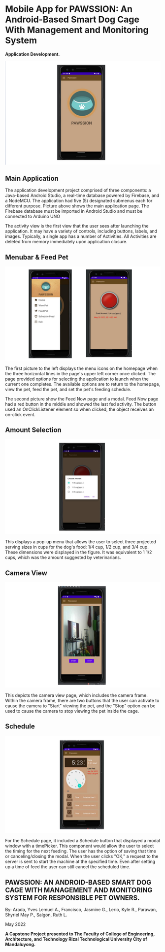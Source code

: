 # Mobile App for PAWSSION: An Android-Based Smart Dog Cage With Management and Monitoring System

**Application Development.**

![Main Application Page](./design/main_application.png)

## Main Application

The application development project comprised of three components: a Java-based Android Studio, a real-time database powered by Firebase, and a NodeMCU.
The application had five (5) designated submenus each for different purpose. Picture above shows the main application page.
The Firebase database must be imported in Android Studio and must be connected to Arduino UNO

The activity view is the first view that the user sees after launching the application. It may have a variety of controls, including buttons, labels, and images. Typically, a single app has a number of Activities. All Activities are deleted from memory immediately upon application closure.

## Menubar & Feed Pet

![Menubar And Feed Now](./design/menu_bar_and_feed_now.png)

The first picture to the left displays the menu icons on the homepage when the three horizontal lines in the page's upper left corner once clicked.
The page provided options for selecting the application to launch when the current one completes. The available options are to return
to the homepage, view the pet, feed the pet, and set the pet's feeding schedule.

The second picture show the Feed Now page and a modal. Feed Now page had a red button in the middle and showed the last fed activity. The button used an
OnClickListener element so when clicked, the object receives an on-click event.

## Amount Selection

![Amount Selection](./design/amount_selection.png)

This displays a pop-up menu that allows the user to select three projected serving sizes in cups for the dog's food: 1/4 cup, 1/2 cup, and 3/4 cup.
These dimensions were displayed in the figure. It was equivalent to 1 1/2 cups, which was the amount suggested by veterinarians.

## Camera View

![Camera View](./design/camera_view.png)

This depicts the camera view page, which includes the camera frame. Within the camera frame, there are two buttons that the user can activate to cause the camera to
"Start" viewing the pet, and the "Stop" option can be used to cause the camera to stop viewing the pet inside the cage.

## Schedule

![Schedule](./design/schedule.png)

For the Schedule page, it included a Schedule button that displayed a modal window with a timePicker. This component would allow the user to
select the timing for the next feeding. The user has the option of saving that time or canceling/closing the modal. When the user clicks "OK," a request to the server is sent to start the machine at the specified time. Even after setting up a time of feed the user can still cancel the scheduled time.

## PAWSSION: AN ANDROID-BASED SMART DOG CAGE WITH MANAGEMENT AND MONITORING SYSTEM FOR RESPONSIBLE PET OWNERS.

By: Arada, Yves Lemuel A., Francisco, Jasmine G., Lerio, Kyle R., Parawan, Shyriel May P., Salgon, Ruth L.

May 2022

**A Capstone Project presented to The Faculty of College of Engineering, Architecture, and Technology Rizal Technological University City of Mandaluyong.**

